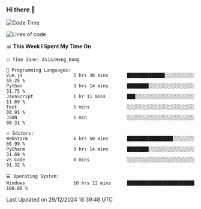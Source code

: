 ### Hi there 👋

<!--
**RoiexLee/RoiexLee** is a ✨ _special_ ✨ repository because its `README.md` (this file) appears on your GitHub profile.

Here are some ideas to get you started:

- 🔭 I’m currently working on ...
- 🌱 I’m currently learning ...
- 👯 I’m looking to collaborate on ...
- 🤔 I’m looking for help with ...
- 💬 Ask me about ...
- 📫 How to reach me: ...
- 😄 Pronouns: ...
- ⚡ Fun fact: ...
-->

<!--START_SECTION:waka-->
![Code Time](http://img.shields.io/badge/Code%20Time-802%20hrs%2016%20mins-blue)

![Lines of code](https://img.shields.io/badge/From%20Hello%20World%20I%27ve%20Written-38.4%20thousand%20lines%20of%20code-blue)

📊 **This Week I Spent My Time On** 

```text
🕑︎ Time Zone: Asia/Hong_Kong

💬 Programming Languages: 
Vue.js                   5 hrs 38 mins       ██████████████░░░░░░░░░░░   55.25 % 
Python                   3 hrs 14 mins       ████████░░░░░░░░░░░░░░░░░   31.75 % 
JavaScript               1 hr 11 mins        ███░░░░░░░░░░░░░░░░░░░░░░   11.69 % 
Text                     5 mins              ░░░░░░░░░░░░░░░░░░░░░░░░░   00.91 % 
JSON                     1 min               ░░░░░░░░░░░░░░░░░░░░░░░░░   00.31 % 

🔥 Editors: 
WebStorm                 6 hrs 50 mins       █████████████████░░░░░░░░   66.99 % 
PyCharm                  3 hrs 14 mins       ████████░░░░░░░░░░░░░░░░░   31.69 % 
VS Code                  8 mins              ░░░░░░░░░░░░░░░░░░░░░░░░░   01.32 % 

💻 Operating System: 
Windows                  10 hrs 12 mins      █████████████████████████   100.00 % 
```


 Last Updated on 29/12/2024 18:39:48 UTC
<!--END_SECTION:waka-->
